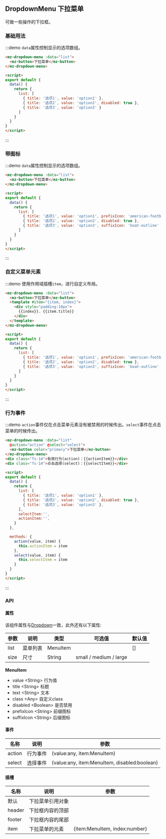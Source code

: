 ## DropdownMenu 下拉菜单

可做一些操作的下拉框。

### 基础用法

:::demo `data`属性控制显示的选项数组。
```html
<mz-dropdown-menu :data="list">
  <mz-button>下拉菜单</mz-button>
</mz-dropdown-menu>

<script>
export default {
  data() {
    return {
      list: [
        { title: '选项1', value: 'option1' },
        { title: '选项2', value: 'option2', disabled: true },
        { title: '选项3', value: 'option3' }
      ]
    }
  }
}
</script>
```
:::

### 带图标

:::demo `data`属性控制显示的选项数组。
```html
<mz-dropdown-menu :data="list">
  <mz-button>下拉菜单</mz-button>
</mz-dropdown-menu>

<script>
export default {
  data() {
    return {
      list: [
        { title: '选项1', value: 'option1', prefixIcon: 'american-football-outline' },
        { title: '选项2', value: 'option2', disabled: true },
        { title: '选项3', value: 'option3', suffixIcon: 'boat-outline' },
      ]
    }
  }
}
</script>
```
:::

### 自定义菜单元素

:::demo 使用作用域插槽`item`，进行自定义布局。
```html
<mz-dropdown-menu :data="list">
  <mz-button>下拉菜单</mz-button>
  <template #item="{item, index}">
    <div style="padding:10px">
      {{index}}. {{item.title}}
    </div>
  </template>
</mz-dropdown-menu>

<script>
export default {
  data() {
    return {
      list: [
        { title: '选项1', value: 'option1', prefixIcon: 'american-football-outline' },
        { title: '选项2', value: 'option2', disabled: true },
        { title: '选项3', value: 'option3', suffixIcon: 'boat-outline' },
      ]
    }
  }
}
</script>
```
:::

### 行为事件

:::demo `action`事件仅在点击菜单元素没有被禁用的时候传出。`select`事件在点击菜单的时候传出。
```html
<mz-dropdown-menu :data="list" 
  @action="action" @select="select">
  <mz-button color="primary">下拉菜单</mz-button>
</mz-dropdown-menu>
<div class="fs-14">有效行为(action)：{{actionItem}}</div>
<div class="fs-14">点击选择(select)：{{selectItem}}</div>

<script>
export default {
  data() {
    return {
      list: [
        { title: '选项1', value: 'option1' },
        { title: '选项2', value: 'option2', disabled: true },
        { title: '选项3', value: 'option3' },
      ],
      selectItem:'',
      actionItem:'',
    }
  },

  methods: {
    action(value, item) {
      this.actionItem = item
    },
    select(value, item) {
      this.selectItem = item
    }
  }
}
</script>
```
:::


### API

#### 属性

该组件属性与[Dropdown](component-dropdown#shu-xing)一致，此外还有以下属性:

| 参数 | 说明 | 类型 | 可选值 |默认值|
| --- | --- | --- | --- | --- |
|list|菜单列表|MenuItem||[]|
|size|尺寸|String| small / medium / large ||
**MenuItem**

- value \<String> 行为值
- title \<String> 标题
- text \<String> 文本
- class \<Any> 自定义class
- disabled \<Boolean> 是否禁用
- prefixIcon \<String> 前缀图标
- suffixIcon \<String> 后缀图标

#### 事件

| 名称 | 说明 | 参数 |
| --- | --- | --- |
| action | 行为事件 | (value:any, item:MenuItem) |
| select | 选择事件 | (value:any, item:MenuItem, disabled:boolean) |

#### 插槽

| 名称 | 说明 | 参数 |
| --- | --- | --- |
|默认|下拉菜单引用对象||
|header|下拉框内容的顶部||
|footer|下拉框内容的尾部||
|item|下拉菜单的元素|{item:MenuItem, index:number}|